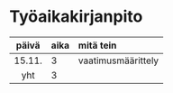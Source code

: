# Työaikakirjanpito

| päivä  | aika | mitä tein          |
| :-----:|:-----| :------------------|
| 15.11. | 3    | vaatimusmäärittely |
| yht    | 3    |                    |
